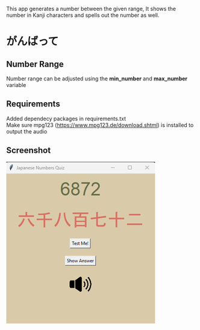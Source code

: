 This app generates a number between the given range, It shows the number in Kanji characters and spells out the number as well.

# がんばって

## Number Range
Number range can be adjusted using the **min_number** and **max_number** variable

## Requirements
Added dependecy packages in requirements.txt <br />
Make sure mpg123 (https://www.mpg123.de/download.shtml) is installed to output the audio

## Screenshot
![alt text](https://github.com/prince-daniel/japanese-numbers-quiz/blob/main/screenshot.png)
